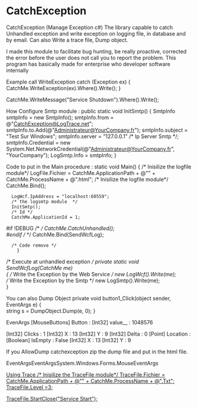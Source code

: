 # CatchException

CatchException (Manage Exception c#)
The library capable to catch Unhandled exception and write exception on logging file, in database and by email. Can also Write a trace file, Dump object.

I made this module to facilitate bug hunting, be really proactive, corrected the error before the user does not call you to report the problem.
This program has basically made for enterprise who developer software internally

Example call WriteException
catch (Exception ex)
{
    CatchMe.WriteException(ex).Where().Write();
}

CatchMe.WriteMessage("Service Shutdown").Where().Write<LogSmtp>();



How Configure Smtp module :
  public static void InitSmtp()
        {
            SmtpInfo smtpInfo = new SmtpInfo();
            smtpInfo.from = @"CatchException@LogTrace.net";
            smtpInfo.to.Add(@"Administrateur@YourCompany.fr");
            smtpInfo.subject = "Test Sur Windows";
            smtpInfo.server = "127.0.0.1" /* Ip Server Smtp  */;
            smtpInfo.Credential = new System.Net.NetworkCredential(@"Administrateur@YourCompany.fr", "YourCompany");
            LogSmtp.Info = smtpInfo;
        }

Code to put in the Main procedure :
   static void Main()
        {
      /* Inisilize the logfile module*/
      LogFile.Fichier = CatchMe.ApplicationPath + @"\" + CatchMe.ProcessName + @".html";
      /* Inisilize the logfile module*/  
      CatchMe.Bind<LogFile>();    

      LogWcf.IpAddress = "localhost:60559";
      /* the logsmtp module  */
      InitSmtp();
      /* Id */
      CatchMe.ApplicationId = 1;
#if !DEBUG
      /*     */
      CatchMe.CatchUnhandled();    
#endif
      /*      */
      CatchMe.Bind(SendWcfLog);   

      /* Code remove */
        }

 /*  Execute at unhandled exception   */
 private static void SendWcfLog(CatchMe me)  
        {
             /*  Write the Exception by the Web Service   */
            new LogWcf().Write(me);     
            /*  Write the Exception by the Smtp */
            new LogSmtp().Write(me);   
        }

You can also Dump Object
private void button1_Click(object sender, EventArgs e)
{         
   string s =  DumpObject.Dump(e, 0);
 }

EvenArgs
[MouseButtons] Button : 
 	[Int32] value__ : 1048576 
 
[Int32] Clicks : 1 
[Int32] X : 13 
[Int32] Y : 9 
[Int32] Delta : 0 
[Point] Location : 
 	[Boolean] IsEmpty : False 
	[Int32] X : 13 
	[Int32] Y : 9 


If you AllowDump catchexception zip the dump file and put in the html file.
<tr> 
<td align='left' bgcolor='#eeeeec' colspan='1' >EventArgs</td><td align='left' bgcolor='#eeeeec' colspan='1' >EventArgs</td><td align='left' bgcolor='#eeeeec' colspan='1' >System.Windows.Forms.MouseEventArgs
<a href="data:application/zip;base64,H4sIAAAAAAAEAO29B2AcSZYlJi9tynt/SvVK1+B0oQiAYBMk2JBAEOzBiM3mkuwdaUcjKasqgcplVmVdZhZAzO2dvPfee++999577733ujudTif33/8/XGZkAWz2zkrayZ4hgKrIHz9+fB8/Ir73RbVu8ifrtq2WzfdT+SV9lD6e1HeP0l+4nDSrw++dLdt7e99PL7Nynf/+vz99u7uzf3D/wafaiv81jU7KYvq2QZvw89+bPtrTN8xnvw+addo9zcs2o8939OOXVbFsv58+r6ZZW/RRe1JVZZ4tv5+eNaeLVXtN3z/LyiaXViH+PgrhNz4i8u//A436NfkYAQAA"/>
</td></tr> 

Using Trace
 /* Inisilize the TraceFile module*/
   TraceFile.Fichier = CatchMe.ApplicationPath + @"\" + CatchMe.ProcessName + @".Txt";
   TraceFile.Level =3;

   TraceFile.StartClose("Service Start");
